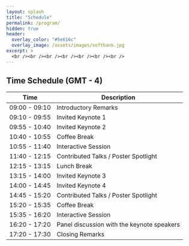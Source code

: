 ```yaml
---
layout: splash
title: "Schedule"
permalink: /program/
hidden: true
header:
  overlay_color: "#5e616c"
  overlay_image: /assets/images/softbank.jpg
excerpt: >
  <br /><br /><br /><br /><br /><br /><br />
---
```


## Time Schedule (GMT - 4)

| Time                                        | Description                                           |
| ------------------------------------------- | ----------------------------------------------------- |
| 09:00 - 09:10 | Introductory Remarks |
| 09:10 - 09:55 | Invited Keynote 1 |
| 09:55 - 10:40 | Invited Keynote 2 |
| 10:40 - 10:55 | Coffee Break |
| 10:55 - 11:40 | Interactive Session |
| 11:40 - 12:15 | Contributed Talks / Poster Spotlight |
| 12:15 - 13:15 | Lunch Break |
| 13:15 - 14:00 | Invited Keynote 3 |
| 14:00 - 14:45 | Invited Keynote 4 |
| 14:45 - 15:20 | Contributed Talks / Poster Spotlight |
| 15:20 - 15:35 | Coffee Break |
| 15:35 - 16:20 | Interactive Session |
| 16:20 - 17:20 | Panel discussion with the keynote speakers |
| 17:20 - 17:30 | Closing Remarks |